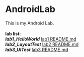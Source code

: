 # AndroidLab
This is my Android Lab.<br><br>
**lab list:**<br>
_**lab1_HelloWorld**_
[lab1 README.md](https://github.com/lois00/AndroidLab/blob/master/app/src/main/java/cl/fjnu/edu/cn/android_lab/lab1_HelloWorld/README.md)<br>
_**lab2_LayoutTest**_
[lab2 README.md](https://github.com/lois00/AndroidLab/blob/master/app/src/main/java/cl/fjnu/edu/cn/android_lab/lab2_LayoutTest/README.md)
<br>
_**lab3_UITest**_
[lab3 README.md](https://github.com/lois00/AndroidLab/blob/master/app/src/main/java/cl/fjnu/edu/cn/android_lab/lab3_UITest/README.md)
<br>
